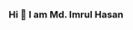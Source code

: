 ### Hi 👋 I am Md. Imrul Hasan

<!--
**hasanimrul/hasanimrul** is a ✨ _special_ ✨ repository because its `README.md` (this file) appears on your GitHub profile.


- 🔭 I’m currently working in Navana Group as a Front-end Developer.
- 💬 Ask me about ReactJS, NextJS, Front-end Development
- 📫 How to reach me: mohammadhasan.imrul@gmail.com
-->
